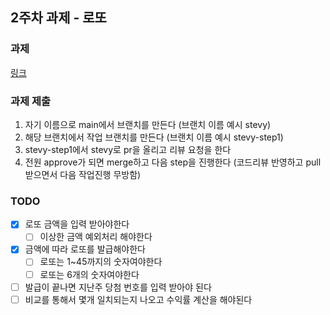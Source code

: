 ## 2주차 과제 - 로또

### 과제

[링크](https://www.notion.so/Lotto-4003ffd7096e461dbc6f790f60d61157)

### 과제 제출

1. 자기 이름으로 main에서 브랜치를 만든다 (브랜치 이름 예시 stevy)
2. 해당 브랜치에서 작업 브랜치를 만든다 (브랜치 이름 예시 stevy-step1)
3. stevy-step1에서 stevy로 pr을 올리고 리뷰 요청을 한다
4. 전원 approve가 되면 merge하고 다음 step을 진행한다 (코드리뷰 반영하고 pull 받으면서 다음 작업진행 무방함)

### TODO

- [x] 로또 금액을 입력 받아야한다
  - [ ] 이상한 금액 예외처리 해야한다
- [x] 금액에 따라 로또를 발급해야한다
  - [ ] 로또는 1~45까지의 숫자여야한다
  - [ ] 로또는 6개의 숫자여야한다
- [ ] 발급이 끝나면 지난주 당첨 번호를 입력 받아야 된다
- [ ] 비교를 통해서 몇개 일치되는지 나오고 수익률 계산을 해야된다
